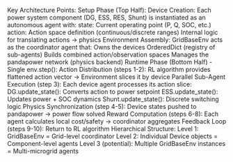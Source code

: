 Key Architecture Points:
Setup Phase (Top Half):
Device Creation: Each power system component (DG, ESS, RES, Shunt) is instantiated as an autonomous agent with:
state: Current operating point (P, Q, SOC, etc.)
action: Action space definition (continuous/discrete ranges)
Internal logic for translating actions → physics
Environment Assembly: GridBaseEnv acts as the coordinator agent that:
Owns the devices OrderedDict (registry of sub-agents)
Builds combined action/observation spaces
Manages the pandapower network (physics backend)
Runtime Phase (Bottom Half) - Single env.step():
Action Distribution (steps 1-2): RL algorithm provides flattened action vector → Environment slices it by device
Parallel Sub-Agent Execution (step 3): Each device agent processes its action slice:
DG.update_state(): Converts action to power setpoint
ESS.update_state(): Updates power + SOC dynamics
Shunt.update_state(): Discrete switching logic
Physics Synchronization (step 4-5): Device states pushed to pandapower → power flow solved
Reward Computation (steps 6-8): Each agent calculates local cost/safety → coordinator aggregates
Feedback Loop (steps 9-10): Return to RL algorithm
Hierarchical Structure:
Level 1: GridBaseEnv = Grid-level coordinator
Level 2: Individual Device objects = Component-level agents
Level 3 (potential): Multiple GridBaseEnv instances = Multi-microgrid agents

